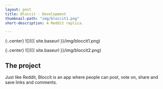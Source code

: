 ```yaml
---
layout: post
title: Bloccit - Development
thumbnail-path: "img/bloccit1.png"
short-description: A Reddit replica.

---
```


{:.center}
![]({{ site.baseurl }}/img/bloccit1.png)

{:.center}
![]({{ site.baseurl }}/img/bloccit2.png)

## The project

Just like Reddit, Bloccit is an app where people can post, vote on, share and save links and comments.
